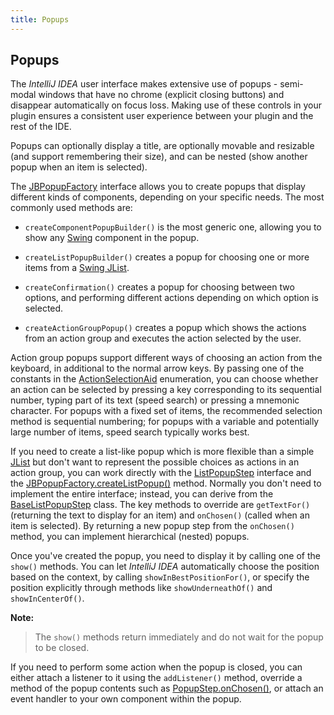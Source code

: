```yaml
---
title: Popups
---
```



## Popups

The *IntelliJ IDEA* user interface makes extensive use of popups \- semi-modal windows that have no chrome (explicit closing buttons) and disappear automatically on focus loss.
Making use of these controls in your plugin ensures a consistent user experience between your plugin and the rest of the IDE.

Popups can optionally display a title, are optionally movable and resizable (and support remembering their size), and can be nested (show another popup when an item is selected).

The
[JBPopupFactory](upsource:///platform/platform-api/src/com/intellij/openapi/ui/popup/JBPopupFactory.java)
interface allows you to create popups that display different kinds of components, depending on your specific needs.
The most commonly used methods are:

*  `createComponentPopupBuilder()` is the most generic one, allowing you to show any
[Swing](http://docs.oracle.com/javase/tutorial/uiswing/start/index.html)
component in the popup.

*  `createListPopupBuilder()` creates a popup for choosing one or more items from a
    [Swing JList](http://docs.oracle.com/javase/8/docs/api/javax/swing/JList.html).

*  `createConfirmation()` creates a popup for choosing between two options, and performing different actions depending on which option is selected.

*  `createActionGroupPopup()` creates a popup which shows the actions from an action group and executes the action selected by the user.

Action group popups support different ways of choosing an action from the keyboard, in additional to the normal arrow keys.
By passing one of the constants in the
[ActionSelectionAid](upsource:///platform/platform-api/src/com/intellij/openapi/ui/popup/JBPopupFactory.java)
enumeration, you can choose whether an action can be selected by pressing a key corresponding to its sequential number, typing part of its text (speed search) or pressing a mnemonic character.
For popups with a fixed set of items, the recommended selection method is sequential numbering;
for popups with a variable and potentially large number of items, speed search typically works best.

If you need to create a list-like popup which is more flexible than a simple
[JList](http://docs.oracle.com/javase/8/docs/api/javax/swing/JList.html)
but don't want to represent the possible choices as actions in an action group, you can work directly with the
[ListPopupStep](upsource:///platform/platform-api/src/com/intellij/openapi/ui/popup/ListPopupStep.java)
interface and the
[JBPopupFactory.createListPopup()](upsource:///platform/platform-api/src/com/intellij/openapi/ui/popup/JBPopupFactory.java)
method.
Normally you don't need to implement the entire interface; instead, you can derive from the
[BaseListPopupStep](upsource:///platform/platform-api/src/com/intellij/openapi/ui/popup/util/BaseListPopupStep.java)
class.
The key methods to override are `getTextFor()` (returning the text to display for an item) and `onChosen()` (called when an item is selected).
By returning a new popup step from the `onChosen()` method, you can implement hierarchical (nested) popups.

Once you've created the popup, you need to display it by calling one of the `show()` methods.
You can let *IntelliJ IDEA* automatically choose the position based on the context, by calling `showInBestPositionFor()`, or specify the position explicitly through methods like `showUnderneathOf()` and `showInCenterOf()`.


**Note:**

>  The `show()` methods return immediately and do not wait for the popup to be closed.

If you need to perform some action when the popup is closed, you can either attach a listener to it using the `addListener()` method, override a method of the popup contents such as
[PopupStep.onChosen()](upsource:///platform/platform-api/src/com/intellij/openapi/ui/popup/PopupStep.java),
or attach an event handler to your own component within the popup.

